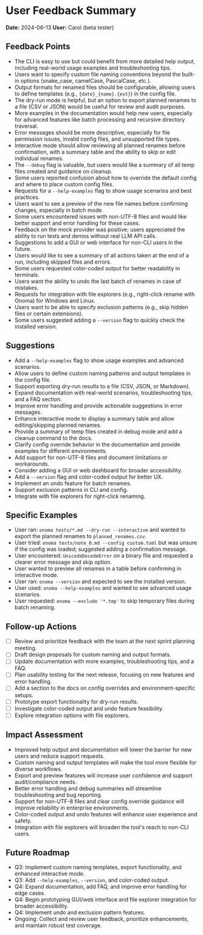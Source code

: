 # User Feedback Summary

**Date:** 2024-06-13
**User:** Carol (beta tester)

## Feedback Points
- The CLI is easy to use but could benefit from more detailed help output, including real-world usage examples and troubleshooting tips.
- Users want to specify custom file naming conventions beyond the built-in options (snake_case, camelCase, PascalCase, etc.).
- Output formats for renamed files should be configurable, allowing users to define templates (e.g., `{date}_{name}.{ext}`) in the config file.
- The dry-run mode is helpful, but an option to export planned renames to a file (CSV or JSON) would be useful for review and audit purposes.
- More examples in the documentation would help new users, especially for advanced features like batch processing and recursive directory traversal.
- Error messages should be more descriptive, especially for file permission issues, invalid config files, and unsupported file types.
- Interactive mode should allow reviewing all planned renames before confirmation, with a summary table and the ability to skip or edit individual renames.
- The `--debug` flag is valuable, but users would like a summary of all temp files created and guidance on cleanup.
- Some users reported confusion about how to override the default config and where to place custom config files.
- Requests for a `--help-examples` flag to show usage scenarios and best practices.
- Users want to see a preview of the new file names before confirming changes, especially in batch mode.
- Some users encountered issues with non-UTF-8 files and would like better support and error handling for these cases.
- Feedback on the mock provider was positive; users appreciated the ability to run tests and demos without real LLM API calls.
- Suggestions to add a GUI or web interface for non-CLI users in the future.
- Users would like to see a summary of all actions taken at the end of a run, including skipped files and errors.
- Some users requested color-coded output for better readability in terminals.
- Users want the ability to undo the last batch of renames in case of mistakes.
- Requests for integration with file explorers (e.g., right-click rename with Onoma) for Windows and Linux.
- Users want to be able to specify exclusion patterns (e.g., skip hidden files or certain extensions).
- Some users suggested adding a `--version` flag to quickly check the installed version.

## Suggestions
- Add a `--help-examples` flag to show usage examples and advanced scenarios.
- Allow users to define custom naming patterns and output templates in the config file.
- Support exporting dry-run results to a file (CSV, JSON, or Markdown).
- Expand documentation with real-world scenarios, troubleshooting tips, and a FAQ section.
- Improve error handling and provide actionable suggestions in error messages.
- Enhance interactive mode to display a summary table and allow editing/skipping planned renames.
- Provide a summary of temp files created in debug mode and add a cleanup command to the docs.
- Clarify config override behavior in the documentation and provide examples for different environments.
- Add support for non-UTF-8 files and document limitations or workarounds.
- Consider adding a GUI or web dashboard for broader accessibility.
- Add a `--version` flag and color-coded output for better UX.
- Implement an undo feature for batch renames.
- Support exclusion patterns in CLI and config.
- Integrate with file explorers for right-click renaming.

## Specific Examples
- User ran: `onoma tests/*.md --dry-run --interactive` and wanted to export the planned renames to `planned_renames.csv`.
- User tried: `onoma tests/note_0.md --config custom.toml` but was unsure if the config was loaded; suggested adding a confirmation message.
- User encountered: `UnicodeDecodeError` on a binary file and requested a clearer error message and skip option.
- User wanted to preview all renames in a table before confirming in interactive mode.
- User ran: `onoma --version` and expected to see the installed version.
- User used: `onoma --help-examples` and wanted to see advanced usage scenarios.
- User requested: `onoma --exclude '*.tmp'` to skip temporary files during batch renaming.

## Follow-up Actions
- [ ] Review and prioritize feedback with the team at the next sprint planning meeting.
- [ ] Draft design proposals for custom naming and output formats.
- [ ] Update documentation with more examples, troubleshooting tips, and a FAQ.
- [ ] Plan usability testing for the next release, focusing on new features and error handling.
- [ ] Add a section to the docs on config overrides and environment-specific setups.
- [ ] Prototype export functionality for dry-run results.
- [ ] Investigate color-coded output and undo feature feasibility.
- [ ] Explore integration options with file explorers.

## Impact Assessment
- Improved help output and documentation will lower the barrier for new users and reduce support requests.
- Custom naming and output templates will make the tool more flexible for diverse workflows.
- Export and preview features will increase user confidence and support audit/compliance needs.
- Better error handling and debug summaries will streamline troubleshooting and bug reporting.
- Support for non-UTF-8 files and clear config override guidance will improve reliability in enterprise environments.
- Color-coded output and undo features will enhance user experience and safety.
- Integration with file explorers will broaden the tool's reach to non-CLI users.

## Future Roadmap
- Q3: Implement custom naming templates, export functionality, and enhanced interactive mode.
- Q3: Add `--help-examples`, `--version`, and color-coded output.
- Q4: Expand documentation, add FAQ, and improve error handling for edge cases.
- Q4: Begin prototyping GUI/web interface and file explorer integration for broader accessibility.
- Q4: Implement undo and exclusion pattern features.
- Ongoing: Collect and review user feedback, prioritize enhancements, and maintain robust test coverage.
